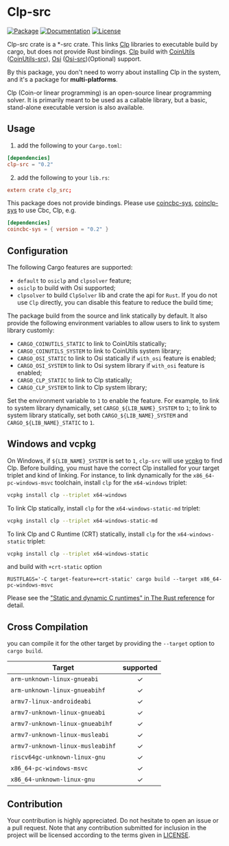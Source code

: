 # Clp-src

[![Package][package-img]][package-url] [![Documentation][documentation-img]][documentation-url] [![License][license-img]][license-url]

Clp-src crate is a *-src crate. This links [Clp] libraries to executable build by cargo, but does not provide Rust bindings. [Clp] build with [CoinUtils] ([CoinUtils-src]), [Osi] ([Osi-src])(Optional) support.

By this package, you don't need to worry about installing Clp in the system, and it's a package for **multi-platforms**.

Clp (Coin-or linear programming) is an open-source linear programming solver. It is primarily meant to be used as a callable library, but a basic, stand-alone executable version is also available.

## Usage

1. add the following to your `Cargo.toml`:

```toml
[dependencies]
clp-src = "0.2"
```

2. add the following to your `lib.rs`:

```toml
extern crate clp_src;
```

This package does not provide bindings. Please use [coincbc-sys], [coinclp-sys] to use Cbc, Clp, e.g.

```toml
[dependencies]
coincbc-sys = { version = "0.2" }
```
## Configuration

The following Cargo features are supported:

* `default` to `osiclp` and `clpsolver` feature;
* `osiclp` to build with Osi supported;
* `clpsolver` to build `ClpSolver` lib and crate the api for `Rust`. If you do not use `Clp` directly, you can disable this feature to reduce the build time;

The package build from the source and link statically by default. It also provide the following environment variables to allow users to link to system library customly:

* `CARGO_COINUTILS_STATIC` to link to CoinUtils statically;
* `CARGO_COINUTILS_SYSTEM` to link to CoinUtils system library;
* `CARGO_OSI_STATIC` to link to Osi statically if `with_osi` feature is enabled;
* `CARGO_OSI_SYSTEM` to link to Osi system library if `with_osi` feature is enabled;
* `CARGO_CLP_STATIC` to link to Clp statically;
* `CARGO_CLP_SYSTEM` to link to Clp system library;

Set the environment variable to `1` to enable the feature. For example, to link to system library dynamically, set `CARGO_${LIB_NAME}_SYSTEM` to `1`; to link to system library statically, set both `CARGO_${LIB_NAME}_SYSTEM` and `CARGO_${LIB_NAME}_STATIC` to `1`.

## Windows and vcpkg

On Windows, if `${LIB_NAME}_SYSTEM` is set to `1`, `clp-src` will use 
[vcpkg] to find Clp. Before building, you must have the correct Clp 
installed for your target triplet and kind of linking. For instance,
to link dynamically for the `x86_64-pc-windows-msvc` toolchain, install
 `clp` for the `x64-windows` triplet:

```sh
vcpkg install clp --triplet x64-windows
```

To link Clp statically, install `clp` for the `x64-windows-static-md` triplet:

```sh
vcpkg install clp --triplet x64-windows-static-md
```

To link Clp and C Runtime (CRT) statically, install `clp` for the `x64-windows-static` triplet:

```sh
vcpkg install clp --triplet x64-windows-static
```

and build with `+crt-static` option

```
RUSTFLAGS='-C target-feature=+crt-static' cargo build --target x86_64-pc-windows-msvc
```

Please see the ["Static and dynamic C runtimes" in The Rust reference](https://doc.rust-lang.org/reference/linkage.html#static-and-dynamic-c-runtimes) for detail.

## Cross Compilation

you can compile it for the other target by providing the `--target` option to 
`cargo build`. 


| Target                               |  supported  |
|--------------------------------------|:-----------:|
| `arm-unknown-linux-gnueabi`          | ✓   |
| `arm-unknown-linux-gnueabihf`        | ✓   |
| `armv7-linux-androideabi`            | ✓   |
| `armv7-unknown-linux-gnueabi`        | ✓   |
| `armv7-unknown-linux-gnueabihf`      | ✓   |
| `armv7-unknown-linux-musleabi`       | ✓   |
| `armv7-unknown-linux-musleabihf`     | ✓   |
| `riscv64gc-unknown-linux-gnu`        | ✓   |
| `x86_64-pc-windows-msvc`              | ✓   |
| `x86_64-unknown-linux-gnu`           | ✓   |

## Contribution

Your contribution is highly appreciated. Do not hesitate to open an issue or a
pull request. Note that any contribution submitted for inclusion in the project
will be licensed according to the terms given in [LICENSE](license-url).

[CoinUtils]: https://github.com/coin-or/CoinUtils
[Osi]: https://github.com/coin-or/Osi
[Clp]: https://github.com/coin-or/Clp

[CoinUtils-src]: https://github.com/Maroon502/coinutils-src
[Osi-src]: https://github.com/Maroon502/osi-src
[coincbc-sys]: https://github.com/Maroon502/coincbc-sys
[coinclp-sys]: https://github.com/Maroon502/coinclp-sys

[vcpkg]: https://github.com/Microsoft/vcpkg

[documentation-img]: https://docs.rs/clp-src/badge.svg
[documentation-url]: https://docs.rs/clp-src
[package-img]: https://img.shields.io/crates/v/clp-src.svg
[package-url]: https://crates.io/crates/clp-src
[license-img]: https://img.shields.io/crates/l/clp-src.svg
[license-url]: https://github.com/Maroon502/clp-src/blob/master/LICENSE.md
